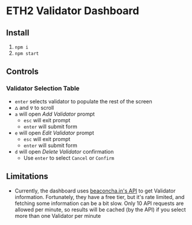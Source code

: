# ETH2 Validator Dashboard

## Install

1. `npm i`
2. `npm start`

## Controls

### Validator Selection Table

- `enter` selects validator to populate the rest of the screen
- `ᐃ` and `ᐁ` to scroll
- `a` will open _Add Validator_ prompt
    - `esc` will exit prompt
    - `enter` will submit form
- `e` will open _Edit Validator_ prompt
    - `esc` will exit prompt
    - `enter` will submit form
- `d` will open _Delete Validator_ confirmation
    - Use `enter` to select `Cancel` or `Confirm`

## Limitations

- Currently, the dashboard uses [beaconcha.in's API](https://beaconcha.in/api/v1/docs/index.html) to get Validator information. Fortunately, they have a free tier, but it's rate limited, and fetching some information can be a bit slow. Only 10 API requests are allowed per minute, so results will be cached (by the API) if you select more than one Validator per minute
